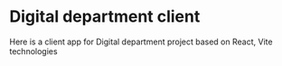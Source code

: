 # Digital department client

Here is a client app for Digital department project based on React, Vite technologies
